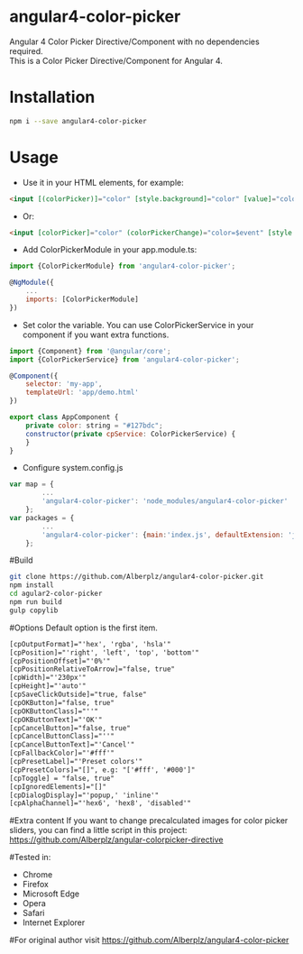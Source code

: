 # angular4-color-picker
Angular 4 Color Picker Directive/Component with no dependencies required.<br />
This is a Color Picker Directive/Component for Angular 4.

# Installation
```bash
npm i --save angular4-color-picker
```

# Usage
* Use it in your HTML elements, for example:
```html
<input [(colorPicker)]="color" [style.background]="color" [value]="color"/>
```
* Or:
```html
<input [colorPicker]="color" (colorPickerChange)="color=$event" [style.background]="color" [value]="color"/>
```

* Add ColorPickerModule in your app.module.ts:
```javascript
import {ColorPickerModule} from 'angular4-color-picker';

@NgModule({
    ...
    imports: [ColorPickerModule]
})

```
* Set color the variable. You can use ColorPickerService in your component if you want extra functions.
```javascript
import {Component} from '@angular/core';
import {ColorPickerService} from 'angular4-color-picker';

@Component({
    selector: 'my-app',
    templateUrl: 'app/demo.html'
})

export class AppComponent {
    private color: string = "#127bdc";
    constructor(private cpService: ColorPickerService) {
    }
}
```
* Configure system.config.js
```javascript
var map = {
        ...    
        'angular4-color-picker': 'node_modules/angular4-color-picker'
    };
var packages = {
        ...
        'angular4-color-picker': {main:'index.js', defaultExtension: 'js'}
    };
```
#Build
```bash
git clone https://github.com/Alberplz/angular4-color-picker.git
npm install
cd agular2-color-picker
npm run build
gulp copylib
```

#Options
Default option is the first item.
```html
[cpOutputFormat]="'hex', 'rgba', 'hsla'"
[cpPosition]="'right', 'left', 'top', 'bottom'"
[cpPositionOffset]="'0%'"
[cpPositionRelativeToArrow]="false, true"
[cpWidth]="'230px'"
[cpHeight]="'auto'"
[cpSaveClickOutside]="true, false"
[cpOKButton]="false, true"
[cpOKButtonClass]="''"
[cpOKButtonText]="'OK'"
[cpCancelButton]="false, true"
[cpCancelButtonClass]="''"
[cpCancelButtonText]="'Cancel'"
[cpFallbackColor]="'#fff'"
[cpPresetLabel]="'Preset colors'"
[cpPresetColors]="[]", e.g: "['#fff', '#000']"
[cpToggle] = "false, true"
[cpIgnoredElements]="[]"
[cpDialogDisplay]="'popup,' 'inline'"
[cpAlphaChannel]="'hex6', 'hex8', 'disabled'"
```

#Extra content
If you want to change precalculated images for color picker sliders, you can find a little script in this project:
https://github.com/Alberplz/angular-colorpicker-directive

#Tested in:
* Chrome
* Firefox
* Microsoft Edge
* Opera
* Safari
* Internet Explorer

#For original author visit
https://github.com/Alberplz/angular4-color-picker